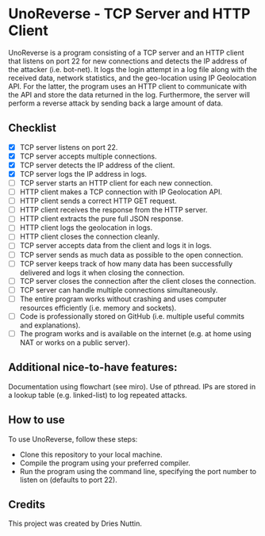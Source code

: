 # UnoReverse - TCP Server and HTTP Client
UnoReverse is a program consisting of a TCP server and an HTTP client that listens on port 22 for new connections and detects the IP address of the attacker (i.e. bot-net). It logs the login attempt in a log file along with the received data, network statistics, and the geo-location using IP Geolocation API. For the latter, the program uses an HTTP client to communicate with the API and store the data returned in the log. Furthermore, the server will perform a reverse attack by sending back a large amount of data.

## Checklist
- [x] TCP server listens on port 22.
- [x] TCP server accepts multiple connections.
- [x] TCP server detects the IP address of the client.
- [x] TCP server logs the IP address in logs.
- [ ] TCP server starts an HTTP client for each new connection.
- [ ] HTTP client makes a TCP connection with IP Geolocation API.
- [ ] HTTP client sends a correct HTTP GET request.
- [ ] HTTP client receives the response from the HTTP server.
- [ ] HTTP client extracts the pure full JSON response.
- [ ] HTTP client logs the geolocation in logs.
- [ ] HTTP client closes the connection cleanly.
- [ ] TCP server accepts data from the client and logs it in logs.
- [ ] TCP server sends as much data as possible to the open connection.
- [ ] TCP server keeps track of how many data has been successfully delivered and logs it when closing the connection.
- [ ] TCP server closes the connection after the client closes the connection.
- [ ] TCP server can handle multiple connections simultaneously.
- [ ] The entire program works without crashing and uses computer resources efficiently (i.e. memory and sockets).
- [ ] Code is professionally stored on GitHub (i.e. multiple useful commits and explanations).
- [ ] The program works and is available on the internet (e.g. at home using NAT or works on a public server).
 ## Additional nice-to-have features:
Documentation using flowchart (see miro).
Use of pthread.
IPs are stored in a lookup table (e.g. linked-list) to log repeated attacks.
## How to use
To use UnoReverse, follow these steps:
- Clone this repository to your local machine.
- Compile the program using your preferred compiler.
- Run the program using the command line, specifying the port number to listen on (defaults to port 22).

## Credits
This project was created by Dries Nuttin.

